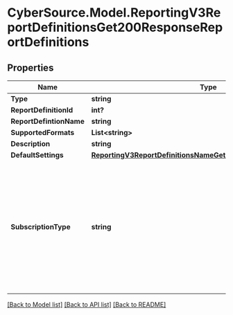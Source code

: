 # CyberSource.Model.ReportingV3ReportDefinitionsGet200ResponseReportDefinitions
## Properties

Name | Type | Description | Notes
------------ | ------------- | ------------- | -------------
**Type** | **string** |  | [optional] 
**ReportDefinitionId** | **int?** | | Id  |         Definition Class          | | - -- | - -- -- -- -- -- -- -- -- -- -- -- -- -- -- -- -- | | 210 | TransactionRequestClass           | | 211 | PaymentBatchDetailClass           | | 212 | ExceptionDetailClass              | | 213 | ProcessorSettlementDetailClass    | | 214 | ProcessorEventsDetailClass        | | 215 | FundingDetailClass                | | 216 | AgingDetailClass                  | | 217 | ChargebackAndRetrievalDetailClass | | 218 | DepositDetailClass                | | 219 | FeeDetailClass                    | | 220 | InvoiceSummaryClass               | | 221 | PayerAuthDetailClass              | | 222 | ConversionDetailClass             | | 225 | BillableTransactionsDetailClass   | | 270 | JPTransactionDetailClass          | | 271 | ServiceFeeDetailClass             | | 310 | GatewayTransactionRequestClass    | | 400 | DecisionManagerEventDetailClass   | | 401 | DecisionManagerDetailClass        | | 410 | FeeSummaryClass                   | | 420 | TaxCalculationClass               | | 520 | POSTerminalExceptionClass         | | 620 | SubscriptionDetailClass           | | 630 | StandardBillingDataPackageClass   | | 706 | StandardMonthlyFeeClass           |  | [optional] 
**ReportDefintionName** | **string** |  | [optional] 
**SupportedFormats** | **List&lt;string&gt;** |  | [optional] 
**Description** | **string** |  | [optional] 
**DefaultSettings** | [**ReportingV3ReportDefinitionsNameGet200ResponseDefaultSettings**](ReportingV3ReportDefinitionsNameGet200ResponseDefaultSettings.md) |  | [optional] 
**SubscriptionType** | **string** | &#39;The subscription type for which report definition is required. By default the type will be CUSTOM.&#39; Valid Values: - CLASSIC - CUSTOM - STANDARD  | [optional] 

[[Back to Model list]](../README.md#documentation-for-models) [[Back to API list]](../README.md#documentation-for-api-endpoints) [[Back to README]](../README.md)

